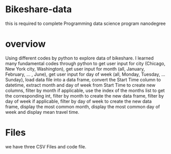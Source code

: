 # Bikeshare-data
this is required to complete Programming data science program nanodegree 
# overviow 
Using different codes by python to explore data of bikeshare. I learned many fundamental codes through python to get user input for city (Chicago, New York city, Washington), get user input for month (all, January, February, ... , June), get user input for day of week (all, Monday, Tuesday, ... Sunday), load data file into a data frame, convert the Start Time column to datetime, extract month and day of week from Start Time to create new columns, filter by month if applicable, use the index of the months list to get the corresponding int, filter by month to create the new data frame, filter by day of week if applicable, filter by day of week to create the new data frame, display the most common month, display the most common day of week and display mean travel time.
# Files
we have three CSV Files and code file.
